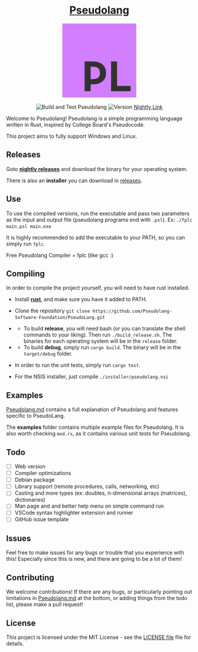 <div align="center">
  <h1><a href="https://pseudo-lang.org/">Pseudolang</a></h1>
</div>

<p align="center">
    <img src="Pseudolang-Logo.png" alt="Pseudolang Logo" height="200px" width="auto">
</p>

<div align="center">
  <p>
    <img src="https://github.com/PseudoLang-Software-Foundation/Pseudolang/actions/workflows/build.yml/badge.svg" alt="Build and Test Pseudolang">
    <img src="https://img.shields.io/badge/Version-0.9.4-green" alt="Version">
    <a href="https://nightly.link/PseudoLang-Software-Foundation/Pseudolang/workflows/build/main">Nightly Link</a>
  </p>
</div>

Welcome to Pseudolang! Pseudolang is a simple programming language written in Rust, inspired by College Board's Pseudocode.

This project aims to fully support Windows and Linux.

## Releases

Goto **[nightly releases](https://nightly.link/PseudoLang-Software-Foundation/Pseudolang/workflows/build/main)** and download the binary for your operating system.

There is also an **installer** you can download in [releases](https://github.com/PseudoLang-Software-Foundation/Pseudolang/releases).

## Use

To use the compiled versions, run the executable and pass two parameters as the input and output file (pseudolang programs end with `.psl`). Ex: `./fplc main.psl main.exe`

It is highly recommended to add the executable to your PATH, so you can simply run `fplc`.

Free Pseudolang Compiler = fplc (like gcc :)

## Compiling

In order to compile the project yourself, you will need to have rust installed.

- Install [**rust**](https://www.rust-lang.org/tools/install), and make sure you have it added to PATH.
- Clone the repository `git clone https://github.com/Pseudolang-Software-Foundation/PseudoLang.git`
- - To build **release**, you will need bash (or you can translate the shell commands to your liking). Then run `./build_release.sh`. The binaries for each operating system will be in the `release` folder.
- - To build **debug**, simply run `cargo build`. The binary will be in the `target/debug` folder.

- In order to run the unit tests, simply run `cargo test`.
- For the NSIS installer, just compile `./installer/pseudolang.nsi`

## Examples

[Pseudolang.md](Pseudolang.md) contains a full explanation of Pseudolang and features specific to PseudoLang.

The **examples** folder contains multiple example files for Pseudolang. It is also worth checking `mod.rs`, as it contains various unit tests for Pseudolang.

## Todo

- [ ] Web version
- [ ] Compiler optimizations
- [ ] Debian package
- [ ] Library support (remote procedures, calls, networking, etc)
- [ ] Casting and more types (ex: doubles, n-dimensional arrays (matrices), dictionaries)
- [ ] Man page and and better help menu on simple command run
- [ ] VSCode syntax highlighter extension and runner
- [ ] GitHub issue template

## Issues

Feel free to make issues for any bugs or trouble that you experience with this! Especially since this is new, and there are going to be a lot of them!

## Contributing

We welcome contributions! If there are any bugs, or particularly pointing out limitations in [Pseudolang.md](Pseudolang.md) at the bottom, or adding things from the todo list, please make a pull request!

## License

This project is licensed under the MIT License - see the [LICENSE file](LICENSE) file for details.
